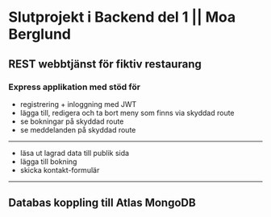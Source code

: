 # Slutprojekt i Backend del 1 || Moa Berglund

## REST webbtjänst för fiktiv restaurang
### Express applikation med stöd för
* registrering + inloggning med JWT
* lägga till, redigera och ta bort meny som finns via skyddad route
* se bokningar på skyddad route
* se meddelanden på skyddad route
---
* läsa ut lagrad data till publik sida
* lägga till bokning
* skicka kontakt-formulär
---

## Databas koppling till Atlas MongoDB